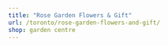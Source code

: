 ```yaml
---
title: "Rose Garden Flowers & Gift"
url: /toronto/rose-garden-flowers-and-gift/
shop: garden centre
---
```


